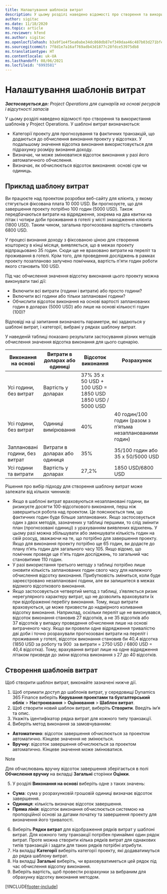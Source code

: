 ```yaml
---
title: Налаштування шаблонів витрат
description: У цьому розділі наведено відомості про створення та використання шаблонів у Project Operations.
author: sigitac
ms.date: 11/18/2020
ms.topic: article
ms.reviewer: kfend
ms.author: sigitac
ms.openlocfilehash: b3a9f1e4f5ea0abe34dc860db87ef349daa46c487b03d271bfe207868c521f39
ms.sourcegitcommit: 7f8d1e7a16af769adb43d1877c28fdce53975db8
ms.translationtype: HT
ms.contentlocale: uk-UA
ms.lasthandoff: 08/06/2021
ms.locfileid: "6993581"
---
```

# <a name="set-up-cost-templates"></a>Налаштування шаблонів витрат

_**Застосовується до:** Project Operations для сценаріїв на основі ресурсів і відсутності запасів_


У цьому розділі наведено відомості про створення та використання шаблонів у Project Operations. У шаблоні витрат визначаються:

- Категорії проекту для прогнозування та фактичних транзакцій, що додаються до обчислення виконання проекту у відсотках. У подальшому значення відсотка виконання використовується для підрахунку розміру визнання доходу.
- Визначає, чи може змінюватися відсоток виконання у разі його автоматичного обчислення.
- Визначає, як обчислюється відсоток виконання: основі сум чи одиниць.

## <a name="cost-template-example"></a>Приклад шаблону витрат

Ви працюєте над проектом розробки веб-сайту для клієнта, у якому стягується фіксована плата 10 000 USD. Ви прогнозуєте, що для завершення проекту потрібно 100 годин (5000 USD). Також передбачаються витрати на відрядження, зокрема на два квитки на літак і чотири доби проживання в готелі у місті знаходження клієнта (1800 USD). Таким чином, загальна прогнозована вартість становить 6800 USD.

У процесі визнання доходу з фіксованою ціною для створення кошторису в кінці місяця, виявляється, що в межах проекту відпрацьовано 35 годин. Сюди ще не враховано витрати на переліт та проживання в готелі. Крім того, для проведення досліджень в рамках проекту позапланово залучено помічника, вартість п'яти годин роботи якого становить 100 USD.

Під час обчислення значення відсотку виконання цього проекту можна виконувати такі дії:

- Включити всі витрати (години і витрати) або просто години?
- Включити всі години або тільки заплановані години?
- Обчислити відсоток виконання на основі вартості запланованих годин в доларах (5000 USD) або лише на основі кількості годин (100)?

Відповіді на ці запитання визначають параметри, які задаються у шаблоні витрат, і категорії, вибрані у рядках шаблону витрат.

У наведеній таблиці показано результати застосування різних методів обчислення значення відсотка виконання для цього сценарію.

| Виконання на основі | Витрати в доларах або одиниці | Відсоток виконання | Розрахунок |
| --- | --- | --- | --- |
| Усі години, без витрат | Вартість у доларах | 37% 35 x 50 USD + 100 USD = 1850 USD 1850 USD / 5000 USD |
| Усі години, без витрат | Одиниці вимірювання | 40% | 40 годин/100 годин (разом з п’ятьма незапланованими годин) |
| Заплановані години, без витрат | Витрати в доларах або одиниця | 35% | 35/100 годин або 35 x 50/5000 USD |
| Усі години та витрати | Вартість у доларах | 27,2% | 1850 USD/6800 USD |

Рішення про вибір підходу для створення шаблону витрат може залежати від кількох чинників:

- Якщо в шаблоні витрат враховуються незаплановані години, ви ризикуєте досягти 100-відсоткового виконання, перш ніж завершиться робота над проектом. Це пояснюється тим, що фактичних годин буде більше запланованих. Якщо застосовується один з двох методів, зазначених у таблиці першими, то слід змінити план (прогнозовані одиниці) з урахуванням виявлених відхилень. У цьому разі можна збільшувати або зменшувати кількість годин на свій розсуд, зважаючи на те, що потрібно для завершення проекту. Якщо для виконання проекту потрібно ще 65 годин, ви додасте до плану п’ять годин для загального часу 105. Якщо відомо, що помічник проведе ще п'ять годин досліджень, то загальний час становитиме 110 годин.
- У разі використання третього методу з таблиці потрібно лише оновити кількість запланованих годин свого часу для належного обчислення відсотку виконання. Прибутковість зміниться, коли буде зареєстровано незаплановані години, але ви залишитеся в межах відомого відсоткового виконання.
- Якщо застосовується четвертий метод з таблиці, з’являється ризик нерегулярного характеру витрат, що не дозволить враховувати їх при відображенні перебігу виконання. Тому, якщо витрати враховуються, це може призвести до надмірного коливання відсотку виконання. Наприклад, оскільки переліт ще не виконувався, відсоток виконання становив 27 відсотків, а не 35 відсотків або 37 відсотків у випадку проведення обчислення лише на основі витраченого часу. Якщо ви провели одне відрядження тривалістю дві доби і точно розрахували прогнозовані витрати на переліт і проживання у готелі, відсоток виконання становив би 40,4 відсотка (1850 USD за роботу та 900  за витрати = 2750 USD / 6800 USD = 40,4 відсотка). Тому, врахування витрат лише на одне відрядження літаком призведе до зміни відсотка виконання з 27 до 40 відсотків.

## <a name="create-cost-templates"></a>Створення шаблонів витрат
Щоб створити шаблон витрат, виконайте зазначені нижче дії.

1. Щоб отримати доступ до шаблонів витрат, у середовищі Dynamics 365 Finance виберіть **Керування проектами та бухгалтерський облік** > **Настроювання** > **Оцінювання** > **Шаблон витрат**.
2. Щоб створити новий шаблон витрат, виберіть **Створити**. Введіть ім’я та опис.
3. Укажіть ідентифікатор рядка витрат для кожного типу транзакції.
4. Виберіть метод виконання за замовчуванням:

  - **Автоматично**: відсоток завершення обчислюється за проектом автоматично. Кінцеве значення не змінюється.
  - **Вручну**: відсоток завершення обчислюється за проектом автоматично. Кінцеве значення може змінюватися.

  > [!NOTE]
  > Для обчислювань вручну відсоток завершення зберігається в полі **Обчислення вручну** на вкладці **Загальні** сторінки **Оцінки**.

5. У розділі **Виконання на основі** виберіть одне з таких значень:

  - **Сума**: сума у розрахунковій грошовій одиниці визначає відсоток завершення.
  - **Одиниця**: кількість визначає відсоток завершення.
  - **Пряма лінія**: відсоток виконання обчислюється системою на пропорційної основі за датами початку та завершення проекту для визначення його тривалості.

6. Виберіть **Рядки витрат** для відображення рядків витрат у шаблоні витрат. Для кожного типу транзакції потрібен принаймні один рядок витрат. Проте можна створити кілька рядків витрат для однакових типів транзакцій і задати для таких рядків потрібні атрибути.
7. На вкладці **Категорії** виберіть категорії проекту, які додаватимуться до рядка шаблону витрат.
8. На вкладці **Загальні** виберіть, чи враховуватиметься цей рядок під час обчислення відсотку виконання.
9. Виберіть вартість, щоб провести розрахунки за вибраним для обрахунку відсотку виконання методом.


[!INCLUDE[footer-include](../includes/footer-banner.md)]